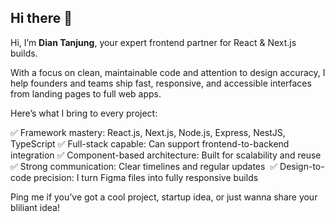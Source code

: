 ## Hi there 👋

Hi, I’m **Dian Tanjung**, your expert frontend partner for React & Next.js builds.

With a focus on clean, maintainable code and attention to design accuracy, I help founders and teams ship fast, responsive, and accessible interfaces from landing pages to full web apps. 

Here’s what I bring to every project:

✅ Framework mastery: React.js, Next.js, Node.js, Express, NestJS, TypeScript
✅ Full-stack capable: Can support frontend-to-backend integration
✅ Component-based architecture: Built for scalability and reuse 
✅ Strong communication: Clear timelines and regular updates 
✅ Design-to-code precision: I turn Figma files into fully responsive builds

Ping me if you’ve got a cool project, startup idea, or just wanna share your bliliant idea!


<!--
**diantanjung/diantanjung** is a ✨ _special_ ✨ repository because its `README.md` (this file) appears on your GitHub profile.

Here are some ideas to get you started:

- 🔭 I’m currently working on ...
- 🌱 I’m currently learning ...
- 👯 I’m looking to collaborate on ...
- 🤔 I’m looking for help with ...
- 💬 Ask me about ...
- 📫 How to reach me: ...
- 😄 Pronouns: ...
- ⚡ Fun fact: ...
-->
